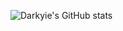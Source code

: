 ![Darkyie's GitHub stats](https://github-readme-stats.vercel.app/api?username=Darkyie&show_icons=true&theme=tokyonight)
